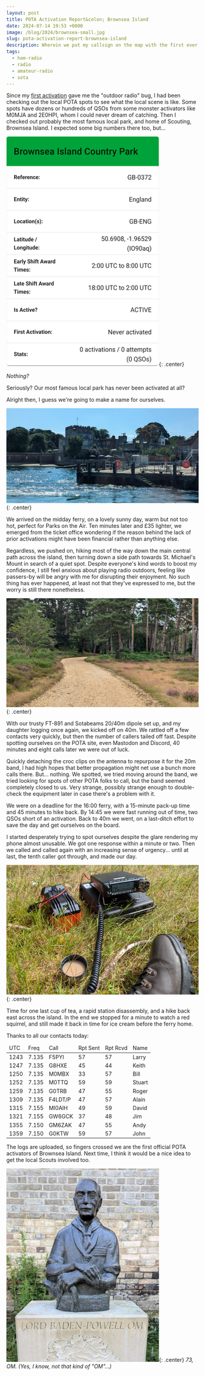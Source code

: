 ```yaml
---
layout: post
title: POTA Activation Report&colon; Brownsea Island
date: 2024-07-14 19:53 +0000
image: /blog/2024/brownsea-small.jpg
slug: pota-activation-report-brownsea-island
description: Wherein we put my callsign on the map with the first ever activation of our local landmark
tags:
  - ham-radio
  - radio
  - amateur-radio
  - sota
---
```


Since my [first activation](/blog/my-first-easiest-and-last-sota/) gave me the "outdoor radio" bug, I had been checking out the local POTA spots to see what the local scene is like. Some spots have dozens or hundreds of QSOs from some monster activators like M0MJA and 2E0HPI, whom I could never dream of catching. Then I checked out probably the most famous local park, and home of Scouting, Brownsea Island. I expected some big numbers there too, but...

![POTA Stats for Brownsea Island showing no activations](/blog/2024/brownsea-pota-stats.png){: .center}

*Nothing?*

Seriously? Our most famous local park has never been activated at all?

Alright then, I guess we're going to make a name for ourselves.

![Photo of Brownsea Castle and ferry landing stage from the sea](/blog/2024/brownsea.jpg){: .center}

We arrived on the midday ferry, on a lovely sunny day, warm but not too hot, perfect for Parks on the Air. Ten minutes later and £35 lighter, we emerged from the ticket office wondering if the reason behind the lack of prior activations might have been financial rather than anything else.

Regardless, we pushed on, hiking most of the way down the main central path across the island, then turning down a side path towards St. Michael's Mount in search of a quiet spot. Despite everyone's kind words to boost my confidence, I still feel anxious about playing radio outdoors, feeling like passers-by will be angry with me for disrupting their enjoyment. No such thing has ever happened, at least not that they've expressed to me, but the worry is still there nonetheless.

![Forested path on Brownsea Island](/blog/2024/brownsea2.jpg){: .center}

With our trusty FT-891 and Sotabeams 20/40m dipole set up, and my daughter logging once again, we kicked off on 40m. We rattled off a few contacts very quickly, but then the number of callers tailed off fast. Despite spotting ourselves on the POTA site, even Mastodon and Discord, 40 minutes and eight calls later we were out of luck.

Quickly detaching the croc clips on the antenna to repurpose it for the 20m band, I had high hopes that better propagation might net use a bunch more calls there. But... nothing. We spotted, we tried moving around the band, we tried looking for spots of other POTA folks to call, but the band seemed completely closed to us. Very strange, possibly strange enough to double-check the equipment later in case there's a problem with it.

We were on a deadline for the 16:00 ferry, with a 15-minute pack-up time and 45 minutes to hike back. By 14:45 we were fast running out of time, two QSOs short of an activation. Back to 40m we went, on a last-ditch effort to save the day and get ourselves on the board.

I started desperately trying to spot ourselves despite the glare rendering my phone almost unusable. We got one response within a minute or two. Then we called and called again with an increasing sense of urgency... until at last, the tenth caller got through, and made our day.

![POTA radio station: FT-891, giant battery, cup of tea, walking boot.](/blog/2024/brownsea-radio.jpg){: .center}

Time for one last cup of tea, a rapid station disassembly, and a hike back east across the island. In the end we stopped for a minute to watch a red squirrel, and still made it back in time for ice cream before the ferry home.

Thanks to all our contacts today:

<table>
  <thead>
  <tr>
    <td>UTC</td>
    <td>Freq</td>
    <td>Call</td>
    <td>Rpt Sent</td>
    <td>Rpt Rcvd</td>
    <td>Name</td>
  </tr>
  </thead>
  <tbody>
  <tr>
    <td>1243</td>
    <td>7.135</td>
    <td>F5PYI</td>
    <td>57</td>
    <td>57</td>
    <td>Larry</td>
  </tr>
  <tr>
    <td>1247</td>
    <td>7.135</td>
    <td>G8HXE</td>
    <td>45</td>
    <td>44</td>
    <td>Keith</td>
  </tr>
  <tr>
    <td>1250</td>
    <td>7.135</td>
    <td>M0MBX</td>
    <td>33</td>
    <td>57</td>
    <td>Bill</td>
  </tr>
  <tr>
    <td>1252</td>
    <td>7.135</td>
    <td>M0TTQ</td>
    <td>59</td>
    <td>59</td>
    <td>Stuart</td>
  </tr>
  <tr>
    <td>1259</td>
    <td>7.135</td>
    <td>G0TRB</td>
    <td>47</td>
    <td>55</td>
    <td>Roger</td>
  </tr>
  <tr>
    <td>1309</td>
    <td>7.135</td>
    <td>F4LDT/P</td>
    <td>47</td>
    <td>57</td>
    <td>Alain</td>
  </tr>
  <tr>
    <td>1315</td>
    <td>7.155</td>
    <td>MI0AIH</td>
    <td>49</td>
    <td>59</td>
    <td>David</td>
  </tr>
  <tr>
    <td>1321</td>
    <td>7.155</td>
    <td>GW6GCK</td>
    <td>37</td>
    <td>48</td>
    <td>Jim</td>
  </tr>
  <tr>
    <td>1355</td>
    <td>7.150</td>
    <td>GM6ZAK</td>
    <td>47</td>
    <td>55</td>
    <td>Andy</td>
  </tr>
  <tr>
    <td>1359</td>
    <td>7.150</td>
    <td>G0KTW</td>
    <td>59</td>
    <td>57</td>
    <td>John</td>
  </tr>
  </tbody>
</table>

The logs are uploaded, so fingers crossed we are the first official POTA activators of Brownsea Island. Next time, I think it would be a nice idea to get the local Scouts involved too.

![Statue of Baden Powell, inscription reads "Lord Baden Powell OM"](/blog/2024/badenpowell.jpg){: .center}
*73, OM. (Yes, I know, not that kind of "OM"...)*

